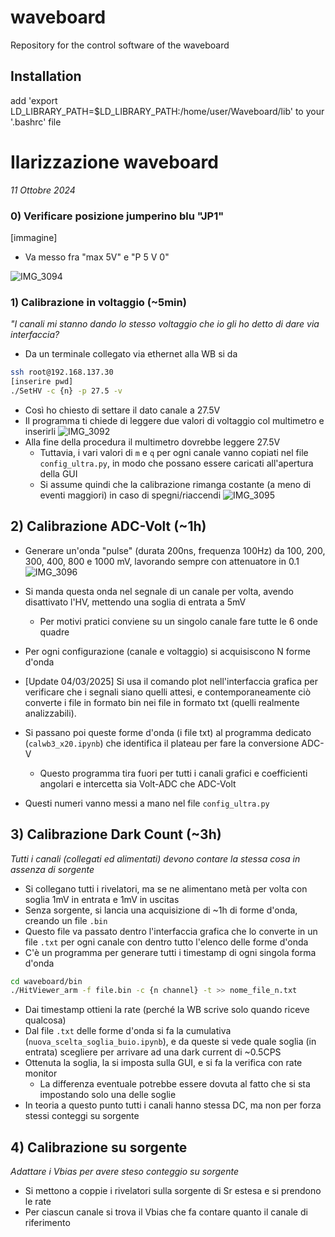 # waveboard
Repository for the control software of the waveboard

## Installation
add 'export LD_LIBRARY_PATH=$LD_LIBRARY_PATH:/home/user/Waveboard/lib' to your '.bashrc' file


# Ilarizzazione waveboard
*11 Ottobre 2024*

### 0) Verificare posizione jumperino blu "JP1"
[immagine]
- Va messo fra "max 5V" e "P 5 V 0"

![IMG_3094](https://github.com/user-attachments/assets/f9b675bf-208a-4742-ae5b-e637b82b7048)


### 1) Calibrazione in voltaggio (~5min)
*"I canali mi stanno dando lo stesso voltaggio che io gli ho detto di dare via interfaccia?*
- Da un terminale collegato via ethernet alla WB si da
``` bash
ssh root@192.168.137.30
[inserire pwd]
./SetHV -c {n} -p 27.5 -v
```
- Così ho chiesto di settare il dato canale a 27.5V
- Il programma ti chiede di leggere due valori di voltaggio col multimetro e inserirli
![IMG_3092](https://github.com/user-attachments/assets/962a97b9-90ee-428f-8de3-50e9d24d2749)
- Alla fine della procedura il multimetro dovrebbe leggere 27.5V
	- Tuttavia, i vari valori di `m` e `q` per ogni canale vanno copiati nel file `config_ultra.py`, in modo che possano essere caricati all'apertura della GUI
	- Si assume quindi che la calibrazione rimanga costante (a meno di eventi maggiori) in caso di spegni/riaccendi
![IMG_3095](https://github.com/user-attachments/assets/7126365e-24b6-4fa9-afff-10b91157a4a4)


## 2) Calibrazione ADC-Volt (~1h)
- Generare un'onda "pulse" (durata 200ns, frequenza 100Hz) da 100, 200, 300, 400, 800 e 1000 mV, lavorando sempre con attenuatore in 0.1
![IMG_3096](https://github.com/user-attachments/assets/a93ba73a-cf32-4329-83b2-dac477935f90)

- Si manda questa onda nel segnale di un canale per volta, avendo disattivato l'HV, mettendo una soglia di entrata a 5mV
	- Per motivi pratici conviene su un singolo canale fare tutte le 6 onde quadre
- Per ogni configurazione (canale e voltaggio) si acquisiscono N forme d'onda
- [Update 04/03/2025] Si usa il comando plot nell'interfaccia grafica per verificare che i segnali siano quelli attesi, e contemporaneamente ciò converte i file in formato bin nei file in formato txt (quelli realmente analizzabili).
- Si passano poi queste forme d'onda (i file txt) al programma dedicato (`calwb3_x20.ipynb`) che identifica il plateau per fare la conversione ADC-V
	- Questo programma tira fuori per tutti i canali grafici e coefficienti angolari e intercetta sia Volt-ADC che ADC-Volt
- Questi numeri vanno messi a mano  nel file `config_ultra.py`

## 3) Calibrazione Dark Count (~3h)
*Tutti i canali (collegati ed alimentati) devono contare la stessa cosa in assenza di sorgente*
- Si collegano tutti i rivelatori, ma se ne alimentano metà per volta con soglia 1mV in entrata e 1mV in uscitas
- Senza sorgente, si lancia una acquisizione di ~1h di forme d'onda, creando un file `.bin`
- Questo file va passato dentro l'interfaccia grafica che lo converte in un file  `.txt` per ogni canale con dentro tutto l'elenco delle forme d'onda
- C'è un programma per generare tutti i timestamp di ogni singola forma d'onda
```bash
cd waveboard/bin
./HitViewer_arm -f file.bin -c {n channel} -t >> nome_file_n.txt
```
- Dai timestamp ottieni la rate (perché la WB scrive solo quando riceve qualcosa)
- Dal file `.txt` delle forme d'onda si fa la cumulativa (`nuova_scelta_soglia_buio.ipynb`), e da queste si vede quale soglia (in entrata) scegliere per arrivare ad una dark current di ~0.5CPS
- Ottenuta la soglia, la si imposta sulla GUI, e si fa la verifica con rate monitor
	- La differenza eventuale potrebbe essere dovuta al fatto che si sta impostando solo una delle soglie
- In teoria a questo punto tutti i canali hanno stessa DC, ma non per forza stessi conteggi su sorgente
## 4) Calibrazione su sorgente
*Adattare i Vbias per avere steso conteggio su sorgente*
- Si mettono a coppie i rivelatori sulla sorgente di Sr estesa e si prendono le rate
- Per ciascun canale si trova il Vbias che fa contare quanto il canale di riferimento
